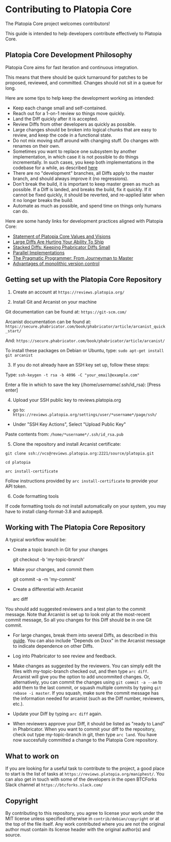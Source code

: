 Contributing to Platopia Core
===========================

The Platopia Core project welcomes contributors!

This guide is intended to help developers contribute effectively to Platopia Core.


Platopia Core Development Philosophy
----------------------------------

Platopia Core aims for fast iteration and continuous integration.

This means that there should be quick turnaround for patches to be proposed,
reviewed, and committed. Changes should not sit in a queue for long.

Here are some tips to help keep the development working as intended:

- Keep each change small and self-contained.
- Reach out for a 1-on-1 review so things move quickly.
- Land the Diff quickly after it is accepted.
- Review Diffs from other developers as quickly as possible.
- Large changes should be broken into logical chunks that are easy to review,
and keep the code in a functional state.
- Do not mix moving stuff around with changing stuff. Do changes with renames
on their own.
- Sometimes you want to replace one subsystem by another implementation,
in which case it is not possible to do things incrementally. In such cases,
you keep both implementations in the codebase for a while, as described
[here](https://www.gamasutra.com/view/news/128325/Opinion_Parallel_Implementations.php)
- There are no "development" branches, all Diffs apply to the master 
branch, and should always improve it (no regressions).
- Don't break the build, it is important to keep master green as much as possible.
If a Diff is landed, and breaks the build, fix it quickly. If it cannot be fixed 
quickly, it should be reverted, and re-applied later when it no longer breaks the build.
- Automate as much as possible, and spend time on things only humans can do.

Here are some handy links for development practices aligned with Platopia Core:

- [Statement of Platopia Core Values and Visions](https://www.yours.org/content/platopia---our-values-and-vision-a282afaade7c)
- [Large Diffs Are Hurting Your Ability To Ship](https://medium.com/@kurtisnusbaum/large-diffs-are-hurting-your-ability-to-ship-e0b2b41e8acf)
- [Stacked Diffs: Keeping Phabricator Diffs Small](https://medium.com/@kurtisnusbaum/stacked-diffs-keeping-phabricator-diffs-small-d9964f4dcfa6)
- [Parallel Implementations](https://www.gamasutra.com/view/news/128325/Opinion_Parallel_Implementations.php)
- [The Pragmatic Programmer: From Journeyman to Master](https://www.amazon.com/Pragmatic-Programmer-Journeyman-Master/dp/020161622X)
- [Advantages of monolithic version control](https://danluu.com/monorepo/)


Getting set up with the Platopia Core Repository
----------------------------------------------

1. Create an account at `https://reviews.platopia.org/`

2. Install Git and Arcanist on your machine

Git documentation can be found at: `https://git-scm.com/`

Arcanist documentation can be found at:
`https://secure.phabricator.com/book/phabricator/article/arcanist_quick_start/`

And: `https://secure.phabricator.com/book/phabricator/article/arcanist/`

To install these packages on Debian or Ubuntu, type: `sudo apt-get install git arcanist`

3. If you do not already have an SSH key set up, follow these steps:

Type: `ssh-keygen -t rsa -b 4096 -C "your_email@example.com"`

Enter a file in which to save the key (/home/*username*/.ssh/id_rsa): [Press enter]

4. Upload your SSH public key to reviews.platopia.org

  - go to: `https://reviews.platopia.org/settings/user/*username*/page/ssh/`

  - Under "SSH Key Actions", Select "Upload Public Key"

Paste contents from: `/home/*username*/.ssh/id_rsa.pub`

5. Clone the repository and install Arcanist certificate:

```
git clone ssh://vcs@reviews.platopia.org:2221/source/platopia.git

cd platopia

arc install-certificate
```

Follow instructions provided by `arc install-certificate` to provide your API token.

6. Code formatting tools

If code formatting tools do not install automatically on your system, you
may have to install clang-format-3.8 and autopep8.


Working with The Platopia Core Repository
---------------------------------------

A typical workflow would be:

- Create a topic branch in Git for your changes

    git checkout -b 'my-topic-branch'

- Make your changes, and commit them

    git commit -a -m 'my-commit'

- Create a differential with Arcanist

    arc diff

You should add suggested reviewers and a test plan to the commit message.
Note that Arcanist is set up to look only at the most-recent commit message,
So all you changes for this Diff should be in one Git commit.

- For large changes, break them into several Diffs, as described in this
[guide](https://medium.com/@kurtisnusbaum/stacked-diffs-keeping-phabricator-diffs-small-d9964f4dcfa6).
You can also include "Depends on Dxxx" in the Arcanist message to indicate 
dependence on other Diffs.

- Log into Phabricator to see review and feedback.

- Make changes as suggested by the reviewers. You can simply edit the files
with my-topic-branch checked out, and then type `arc diff`. Arcanist will
give you the option to add uncommited changes. Or, alternatively, you can
commit the changes using `git commit -a --am` to add them to the last commit,
or squash multiple commits by typing `git rebase -i master`. If you squash, 
make sure the commit message has the information needed for arcanist (such 
as the Diff number, reviewers, etc.).

- Update your Diff by typing `arc diff` again.

- When reviewers approve your Diff, it should be listed as "ready to Land"
in Phabricator. When you want to commit your diff to the repository, check out
type my-topic-branch in git, then type `arc land`. You have now succesfully 
committed a change to the Platopia Core repository.


What to work on
---------------

If you are looking for a useful task to contribute to the project, a good place
to start is the list of tasks at `https://reviews.platopia.org/maniphest/`.
You can also get in touch with some of the developers in the open BTCForks Slack
channel at `https://btcforks.slack.com/`


Copyright
---------

By contributing to this repository, you agree to license your work under the
MIT license unless specified otherwise in `contrib/debian/copyright` or at
the top of the file itself. Any work contributed where you are not the original
author must contain its license header with the original author(s) and source.

